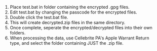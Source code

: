 1. Place test.bat in folder containing the encrypted .gpg files.
2. Edit test.bat by changing the passcode for the encrypted files.
3. Double click the test.bat file.
4. This will create decrypted.zip files in the same directory.
5. Once complete, seperate the encrypted/decrypted files into their own folders.
6. When processing the data, use Cellebrite PA's Apple Warrant Return type, and select the folder containing JUST the .zip file.
